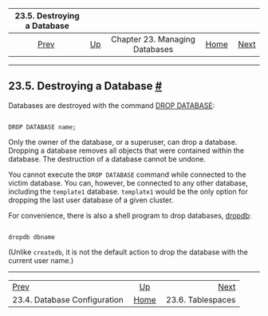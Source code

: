 <!--?xml version="1.0" encoding="UTF-8" standalone="no"?-->

|                  23.5. Destroying a Database                  |                                                                |                                |                                                       |                                                         |
| :-----------------------------------------------------------: | :------------------------------------------------------------- | :----------------------------: | ----------------------------------------------------: | ------------------------------------------------------: |
| [Prev](manage-ag-config.html "23.4. Database Configuration")  | [Up](managing-databases.html "Chapter 23. Managing Databases") | Chapter 23. Managing Databases | [Home](index.html "PostgreSQL 17devel Documentation") |  [Next](manage-ag-tablespaces.html "23.6. Tablespaces") |

***

## 23.5. Destroying a Database [#](#MANAGE-AG-DROPDB)

Databases are destroyed with the command [DROP DATABASE](sql-dropdatabase.html "DROP DATABASE"):[]()

```

DROP DATABASE name;
```

Only the owner of the database, or a superuser, can drop a database. Dropping a database removes all objects that were contained within the database. The destruction of a database cannot be undone.

You cannot execute the `DROP DATABASE` command while connected to the victim database. You can, however, be connected to any other database, including the `template1` database. `template1` would be the only option for dropping the last user database of a given cluster.

For convenience, there is also a shell program to drop databases, [dropdb](app-dropdb.html "dropdb"):[]()

```

dropdb dbname
```

(Unlike `createdb`, it is not the default action to drop the database with the current user name.)

***

|                                                               |                                                                |                                                         |
| :------------------------------------------------------------ | :------------------------------------------------------------: | ------------------------------------------------------: |
| [Prev](manage-ag-config.html "23.4. Database Configuration")  | [Up](managing-databases.html "Chapter 23. Managing Databases") |  [Next](manage-ag-tablespaces.html "23.6. Tablespaces") |
| 23.4. Database Configuration                                  |      [Home](index.html "PostgreSQL 17devel Documentation")     |                                       23.6. Tablespaces |
